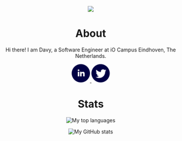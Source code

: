 <div align="center">
<!--     <img width="100" src="https://davydehaas.nl/assets/images/memoji.png"> -->
    <img width="100" src="https://avatars.githubusercontent.com/u/31407144?v=4">
    <h1>About</h1>
    <p>Hi there! I am Davy, a Software Engineer at iO Campus Eindhoven, The Netherlands.</p>
    <a href="https://www.linkedin.com/in/davydehaas98" target="_blank" rel="noopener noreferrer">
        <img width="50" src="linkedin.svg" alt="LinkedIn">
    </a>
    <a href="https://twitter.com/davydehaas98" target="_blank" rel="noopener noreferrer">
        <img width="50" src="twitter.svg" alt="Twitter">
    </a>
</div>

<div align="center">
    <h1>Stats</h1>
    <p>
        <img src="https://github-readme-stats.vercel.app/api/top-langs?username=davydehaas98&theme=algolia&count_private=true&layout=compact" alt="My top languages"/>
    </p>
    <p>
        <img src="https://github-readme-stats.vercel.app/api?username=davydehaas98&theme=algolia&show_icons=true&count_private=true" alt="My GitHub stats"/>
    </p>
</div>
